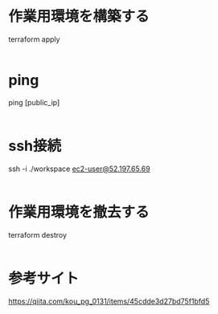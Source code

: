 # 作業用環境を構築する
terraform apply<br>
<br>

# ping
ping [public_ip]<br>
<br>

# ssh接続
ssh -i ./workspace ec2-user@52.197.65.69<br>
<br>

# 作業用環境を撤去する
terraform destroy<br>
<br>

# 参考サイト
https://qiita.com/kou_pg_0131/items/45cdde3d27bd75f1bfd5
